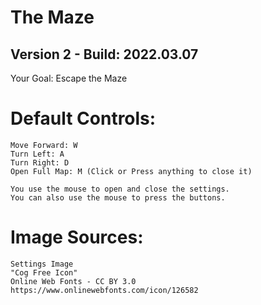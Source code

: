 # The Maze
## Version 2 - Build: 2022.03.07

Your Goal: Escape the Maze

# Default Controls:
    Move Forward: W
    Turn Left: A
    Turn Right: D
    Open Full Map: M (Click or Press anything to close it)

    You use the mouse to open and close the settings.
    You can also use the mouse to press the buttons.

# Image Sources:
    Settings Image
    "Cog Free Icon"
    Online Web Fonts - CC BY 3.0
    https://www.onlinewebfonts.com/icon/126582